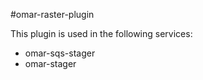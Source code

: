 #omar-raster-plugin

This plugin is used in the following services:

* omar-sqs-stager
* omar-stager